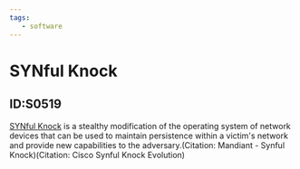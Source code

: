 ```yaml
---
tags:
   - software
---
```

# SYNful Knock
## ID:S0519
[SYNful Knock](/mitre/software/S0519) is a stealthy modification of the operating system of network devices that can be used to maintain persistence within a victim's network and provide new capabilities to the adversary.(Citation: Mandiant - Synful Knock)(Citation: Cisco Synful Knock Evolution)
